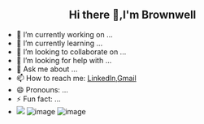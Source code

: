<h2 align="center">Hi there 👋,I'm Brownwell</h2>

- 🔭 I’m currently working on ...
- 🌱 I’m currently learning ...
- 👯 I’m looking to collaborate on ...
- 🤔 I’m looking for help with ...
- 💬 Ask me about ...
- 📫 How to reach me: [Linkedln](https://www.linkedin.com/in/brownwell-ehimare-22bb35275/),[Gmail](ehimarechrisbro@gmail.com)
- 😄 Pronouns: ...
- ⚡ Fun fact: ...
- ![](https://komarev.com/ghpvc/?username=chrisbro8&label=Profile+views)
![image](https://github.com/chrisbro8/chrisbro8/assets/95133066/1f64d87a-561f-4a65-98b0-462c8339f62d)
![image](https://github.com/chrisbro8/chrisbro8/assets/95133066/7095802d-d14b-426a-94db-5daa2d61f38f)

